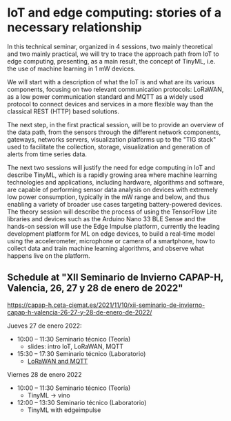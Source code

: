 # IoT and edge computing: stories of a necessary relationship

In this technical seminar, organized in 4 sessions, two mainly theoretical and two mainly practical, we will try to trace the approach path from IoT to edge computing, presenting, as a main result, the concept of TinyML, i.e. the use of machine learning in 1 mW devices.

We will start with a description of what the IoT is and what are its various components, focusing on two relevant communication protocols: LoRaWAN, as a low power communication standard and MQTT as a widely used protocol to connect devices and services in a more flexible way than the classical REST (HTTP) based solutions.

The next step, in the first practical session, will be to provide an overview of the data path, from the sensors through the different network components, gateways, networks servers, visualization platforms up to the "TIG stack" used to facilitate the collection, storage, visualization and generation of alerts from time series data.

The next two sessions will justify the need for edge computing in IoT and describe TinyML, which is a rapidly growing area where machine learning technologies and applications, including hardware, algorithms and software, are capable of performing sensor data analysis on devices with extremely low power consumption, typically in the mW range and below, and thus enabling a variety of broader use cases targeting battery-powered devices. The theory session will describe the process of using the TensorFlow Lite libraries and devices such as the Arduino Nano 33 BLE Sense and the hands-on session will use the Edge Impulse platform, currently the leading development platform for ML on edge devices, to build a real-time model using the accelerometer, microphone or camera of a smartphone, how to collect data and train machine learning algorithms, and observe what happens live on the platform.

## Schedule at "XII Seminario de Invierno CAPAP-H, Valencia, 26, 27 y 28 de enero de 2022"
https://capap-h.ceta-ciemat.es/2021/11/10/xii-seminario-de-invierno-capap-h-valencia-26-27-y-28-de-enero-de-2022/

Jueves 27 de enero 2022:
* 10:00 – 11:30 Seminario técnico (Teoría)
    - slides: intro IoT, LoRaWAN, MQTT
* 15:30 – 17:30 Seminario técnico (Laboratorio)
    - [LoRaWAN and MQTT](https://hackmd.io/@capap-h2020/lorawanmqtt)
    
Viernes 28 de enero 2022
* 10:00 – 11:30 Seminario técnico (Teoría)
    - TinyML -> vino
* 12:00 – 13:30 Seminario técnico (Laboratorio)
    - TinyML with edgeimpulse
